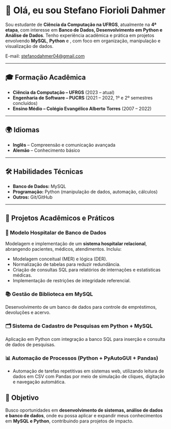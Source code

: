 # 👋 Olá, eu sou Stefano Fiorioli Dahmer  

Sou estudante de **Ciência da Computação na UFRGS**, atualmente na **4ª etapa**, com interesse em **Banco de Dados, Desenvolvimento em Python e Análise de Dados**. Tenho experiência acadêmica e prática em projetos envolvendo **MySQL**, **Python** e , com foco em organização, manipulação e visualização de dados.  
 
E-mail: stefanodahmer04@gmail.com

---

## 🎓 Formação Acadêmica  
- **Ciência da Computação – UFRGS** (2023 – atual)  
- **Engenharia de Software – PUCRS** (2021 – 2022, 1º e 2º semestres concluídos)  
- **Ensino Médio – Colégio Evangélico Alberto Torres** (2007 – 2022)  

---

## 🌍 Idiomas  
- **Inglês** – Compreensão e comunicação avançada  
- **Alemão** – Conhecimento básico  

---

## 🛠️ Habilidades Técnicas  
- **Banco de Dados:** MySQL  
- **Programação:** Python (manipulação de dados, automação, cálculos)  
- **Outros:** Git/GitHub  

---

## 📌 Projetos Acadêmicos e Práticos  

### 🏥 Modelo Hospitalar de Banco de Dados 
Modelagem e implementação de um **sistema hospitalar relacional**, abrangendo pacientes, médicos, atendimentos. Incluiu:  
- Modelagem conceitual (MER) e lógica (DER).  
- Normalização de tabelas para reduzir redundância.  
- Criação de consultas SQL para relatórios de internações e estatísticas médicas.  
- Implementação de restrições de integridade referencial.  

### 📚 Gestão de Biblioteca em MySQL  
Desenvolvimento de um banco de dados para controle de empréstimos, devoluções e acervo.  

### 🗂️ Sistema de Cadastro de Pesquisas em Python + MySQL  
Aplicação em Python com integração a banco SQL para inserção e consulta de dados de pesquisas.   

### 📊 Automação de Processos (Python + PyAutoGUI + Pandas)
- Automação de tarefas repetitivas em sistemas web, utilizando leitura de dados em CSV com Pandas por meio de simulação de cliques, digitação e navegação automática.


## 🚀 Objetivo  
Busco oportunidades em **desenvolvimento de sistemas, análise de dados e banco de dados**, onde eu possa aplicar e expandir meus conhecimentos em **MySQL e Python**, contribuindo para projetos de impacto.  
